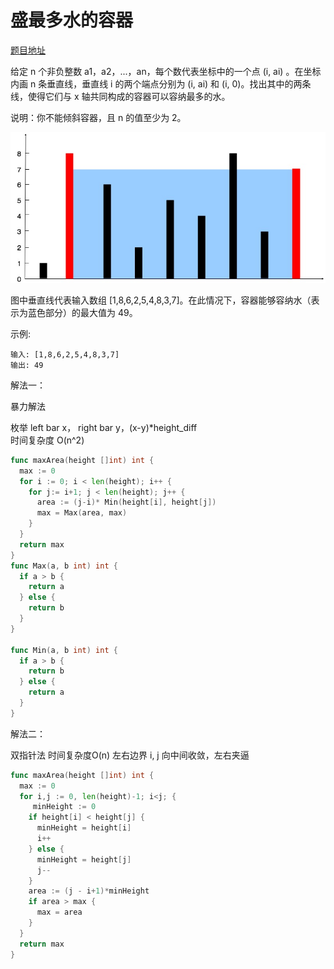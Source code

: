# 盛最多水的容器

[题目地址](https://leetcode-cn.com/problems/container-with-most-water/)

给定 n 个非负整数 a1，a2，...，an，每个数代表坐标中的一个点 (i, ai) 。在坐标内画 n 条垂直线，垂直线 i 的两个端点分别为 (i, ai) 和 (i, 0)。找出其中的两条线，使得它们与 x 轴共同构成的容器可以容纳最多的水。

说明：你不能倾斜容器，且 n 的值至少为 2。

![question_11.jpg](./11/question_11.jpg)

图中垂直线代表输入数组 [1,8,6,2,5,4,8,3,7]。在此情况下，容器能够容纳水（表示为蓝色部分）的最大值为 49。

示例:
```
输入: [1,8,6,2,5,4,8,3,7]
输出: 49
```

解法一：

暴力解法

枚举 left bar x， right bar y，(x-y)*height_diff  
时间复杂度 O(n^2)

```go
func maxArea(height []int) int {
  max := 0
  for i := 0; i < len(height); i++ {
    for j:= i+1; j < len(height); j++ {
      area := (j-i)* Min(height[i], height[j])
      max = Max(area, max)
    }
  }
  return max
}
func Max(a, b int) int {
  if a > b {
    return a
  } else {
    return b
  }
}

func Min(a, b int) int {
  if a > b {
    return b
  } else {
    return a
  }
}
```


解法二：

双指针法
时间复杂度O(n)
左右边界 i, j 向中间收敛，左右夹逼

```go
func maxArea(height []int) int {
  max := 0
  for i,j := 0, len(height)-1; i<j; {
     minHeight := 0
    if height[i] < height[j] {
      minHeight = height[i]
      i++
    } else {
      minHeight = height[j]
      j--
    }
    area := (j - i+1)*minHeight
    if area > max {
      max = area
    }
  }
  return max
}
```
